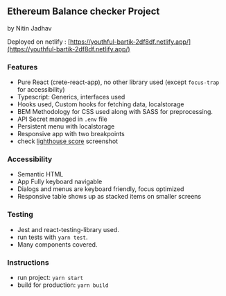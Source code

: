 ## Ethereum Balance checker Project

by Nitin Jadhav

Deployed on netlify : [https://youthful-bartik-2df8df.netlify.app/](https://youthful-bartik-2df8df.netlify.app/)

### Features

- Pure React (crete-react-app), no other library used (except `focus-trap` for accessibility)
- Typescript: Generics, interfaces used
- Hooks used, Custom hooks for fetching data, localstorage
- BEM Methodology for CSS used along with SASS for preprocessing.
- API Secret managed in `.env` file
- Persistent menu with localstorage
- Responsive app with two breakpoints
- check [lighthouse score](lighthouse-score.png) screenshot

### Accessibility

- Semantic HTML
- App Fully keyboard navigable
- Dialogs and menus are keyboard friendly, focus optimized
- Responsive table shows up as stacked items on smaller screens

### Testing

- Jest and react-testing-library used.
- run tests with `yarn test`.
- Many components covered.

### Instructions

- run project: `yarn start`
- build for production: `yarn build`
